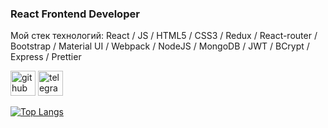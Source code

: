 ### React Frontend Developer

Мой стек технологий: React / JS / HTML5 / CSS3 / Redux / React-router / Bootstrap / Material UI / Webpack / NodeJS / MongoDB / JWT / BCrypt / Express / Prettier



[<img src='https://cdn.jsdelivr.net/npm/simple-icons@3.0.1/icons/github.svg' alt='github' height='40'>](https://github.com/zxcviolence)  [<img src='https://cdn.jsdelivr.net/npm/simple-icons@3.0.1/icons/telegram.svg' alt='telegram' height='40'>](t.me/Yakubov775)  

[![Top Langs](https://github-readme-stats.vercel.app/api/top-langs/?username=zxcviolence)](https://github.com/anuraghazra/github-readme-stats)

